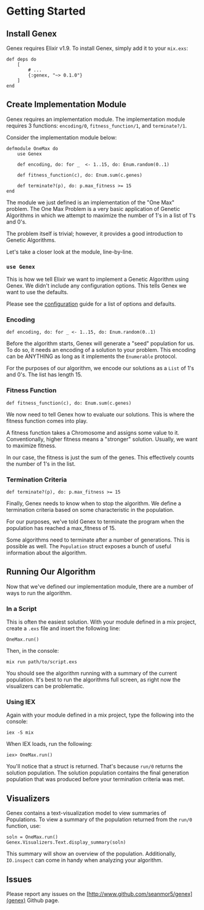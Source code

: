 # Getting Started

## Install Genex

Genex requires Elixir v1.9. To install Genex, simply add it to your `mix.exs`:

```
def deps do
    [
        # ...
        {:genex, "~> 0.1.0"}
    ]
end
```

## Create Implementation Module

Genex requires an implementation module. The implementation module requires 3 functions: `encoding/0`, `fitness_function/1`, and `terminate?/1`.

Consider the implementation module below:

```
defmodule OneMax do
    use Genex

    def encoding, do: for _  <- 1..15, do: Enum.random(0..1)

    def fitness_function(c), do: Enum.sum(c.genes)

    def terminate?(p), do: p.max_fitness >= 15
end
```

The module we just defined is an implementation of the "One Max" problem. The One Max Problem is a very basic application of Genetic Algorithms in which we attempt to maximize the number of 1's in a list of 1's and 0's.

The problem itself is trivial; however, it provides a good introduction to Genetic Algorithms.

Let's take a closer look at the module, line-by-line.

### `use Genex`

This is how we tell Elixir we want to implement a Genetic Algorithm using Genex. We didn't include any configuration options. This tells Genex we want to use the defaults.

Please see the [configuration](https://hexdocs.pm/genex/0.1.1/introduction-configuration.html) guide for a list of options and defaults.

### Encoding

```
def encoding, do: for _ <- 1..15, do: Enum.random(0..1)
```
Before the algorithm starts, Genex will generate a "seed" population for us. To do so, it needs an encoding of a solution to your problem. This encoding can be ANYTHING as long as it implements the `Enumerable` protocol.

For the purposes of our algorithm, we encode our solutions as a `List` of 1's and 0's. The list has length 15.

### Fitness Function

```
def fitness_function(c), do: Enum.sum(c.genes)
```

We now need to tell Genex how to evaluate our solutions. This is where the fitness function comes into play.

A fitness function takes a Chromosome and assigns some value to it. Conventionally, higher fitness means a "stronger" solution. Usually, we want to maximize fitness.

In our case, the fitness is just the sum of the genes. This effectively counts the number of 1's in the list.

### Termination Criteria

```
def terminate?(p), do: p.max_fitness >= 15
```

Finally, Genex needs to know when to stop the algorithm. We define a termination criteria based on some characteristic in the population.

For our purposes, we've told Genex to terminate the program when the population has reached a max_fitness of 15.

Some algorithms need to terminate after a number of generations. This is possible as well. The `Population` struct exposes a bunch of useful information about the algorithm.

## Running Our Algorithm

Now that we've defined our implementation module, there are a number of ways to run the algorithm.

### In a Script

This is often the easiest solution. With your module defined in a mix project, create a `.exs` file and insert the following line:

```
OneMax.run()
```

Then, in the console:
```
mix run path/to/script.exs
```

You should see the algorithm running with a summary of the current population. It's best to run the algorithms full screen, as right now the visualizers can be problematic.

### Using IEX

Again with your module defined in a mix project, type the following into the console:

```
iex -S mix
```

When IEX loads, run the following:

```
iex> OneMax.run()
```

You'll notice that a struct is returned. That's because `run/0` returns the solution population. The solution population contains the final generation population that was produced before your termination criteria was met.

## Visualizers

Genex contains a text-visualization model to view summaries of Populations. To view a summary of the population returned from the `run/0` function, use:

```
soln = OneMax.run()
Genex.Visualizers.Text.display_summary(soln)
```

This summary will show an overview of the population. Additionally, `IO.inspect` can come in handy when analyzing your algorithm.

## Issues

Please report any issues on the [http://www.github.com/seanmor5/genex](genex) Github page.